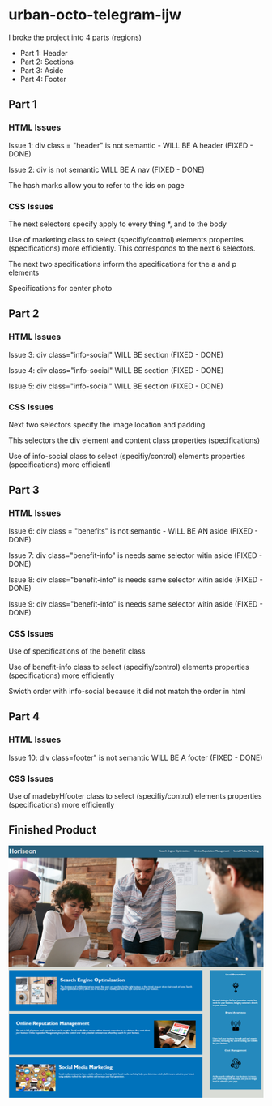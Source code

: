 # urban-octo-telegram-ijw

I broke the project into 4 parts (regions)
  - Part 1: Header 
  - Part 2: Sections
  - Part 3: Aside
  - Part 4: Footer

## Part 1
### HTML Issues

Issue 1: div class = "header" is not semantic - WILL BE A header (FIXED - DONE)

Issue 2: div is not semantic WILL BE A nav (FIXED - DONE)

The hash marks allow you to refer to the ids on page

### CSS Issues


The next selectors specify apply to every thing *, and to the body 

Use of marketing class to select (specifiy/control) elements properties (specifications) more efficiently.
This corresponds to the next 6 selectors.  

The next two specifications inform the specifications for the a and p elements 

Specifications for center photo 



## Part 2
### HTML Issues

Issue 3: div class="info-social" WILL BE section (FIXED - DONE)

Issue 4: div class="info-social" WILL BE section (FIXED - DONE) 

Issue 5: div class="info-social" WILL BE section (FIXED - DONE) 

### CSS Issues

Next two selectors specify the image location and padding

This selectors the div element and content class properties (specifications)

Use of info-social class to select (specifiy/control) elements properties (specifications) more efficientl


## Part 3
### HTML Issues

Issue 6: div class = "benefits" is not semantic - WILL BE AN aside (FIXED - DONE)

Issue 7: div class="benefit-info" is needs same selector witin aside (FIXED - DONE) 

Issue 8: div class="benefit-info" is needs same selector witin aside (FIXED - DONE) 

Issue 9: div class="benefit-info" is needs same selector witin aside (FIXED - DONE) 

### CSS Issues

Use of specifications of the benefit class

Use of benefit-info class to select (specifiy/control) elements properties (specifications) more efficiently

Swicth order with info-social because it did not match the order in html


## Part 4
### HTML Issues

Issue 10: div class=footer" is not semantic WILL BE A footer (FIXED - DONE)

### CSS Issues

Use of madebyHfooter class to select (specifiy/control) elements properties (specifications) more efficiently



## Finished Product

![url](image-url.png)
